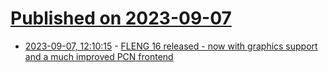 # [Published on 2023-09-07](index.md)

* [2023-09-07, 12:10:15](https://lobste.rs/s/he6z4h/fleng_16_released_now_with_graphics) - [FLENG 16 released - now with graphics support and a much improved PCN frontend](http://www.call-with-current-continuation.org/fleng/fleng.html)
